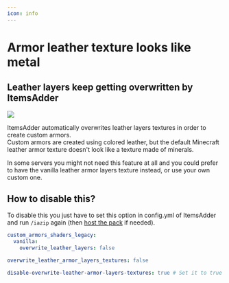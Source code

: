 ```yaml
---
icon: info
---
```


# Armor leather texture looks like metal

## Leather layers keep getting overwritten by ItemsAdder

![](<../.gitbook/assets/image (196).png>)

ItemsAdder automatically overwrites leather layers textures in order to create custom armors.\
Custom armors are created using colored leather, but the default Minecraft leather armor texture doesn't look like a texture made of minerals.

In some servers you might not need this feature at all and you could prefer to have the vanilla leather armor layers texture instead, or use your own custom one.

## How to disable this?

To disable this you just have to set this option in config.yml of ItemsAdder and run `/iazip` again (then [host the pack](../plugin-usage/resourcepack-hosting/) if needed).

<Tabs>
  <Tab title="ItemsAdder 4.0.10+">

```yaml
custom_armors_shaders_legacy:
  vanilla:
    overwrite_leather_layers: false
```

  </Tab>
  <Tab title="ItemsAdder 4.0.9+">

```yaml config.yml lines icon="yaml"
overwrite_leather_armor_layers_textures: false
```

  </Tab>
  <Tab title="Previous ItemsAdder versions">

```yaml config.yml lines icon="yaml"
disable-overwrite-leather-armor-layers-textures: true # Set it to true not FALSE!
```

  </Tab>
</Tabs>